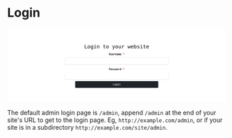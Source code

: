 # Login

![Login](/_media/login.png)

The default admin login page is `/admin`, append `/admin` at the end of your site's URL to get to the login page. Eg, `http://example.com/admin`, or if your site is in a subdirectory `http://example.com/site/admin`.



